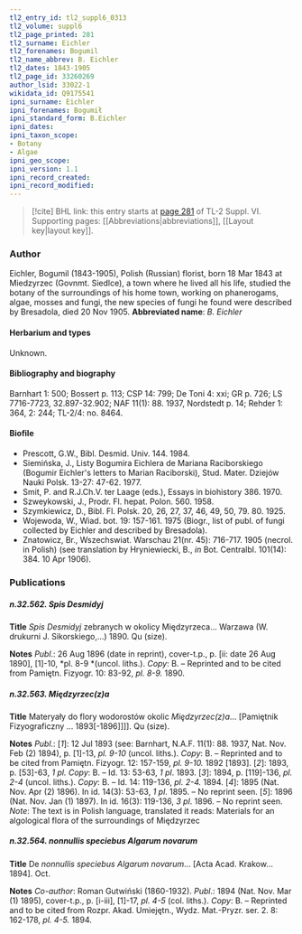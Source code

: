 ```yaml
---
tl2_entry_id: tl2_suppl6_0313
tl2_volume: suppl6
tl2_page_printed: 281
tl2_surname: Eichler
tl2_forenames: Bogumil
tl2_name_abbrev: B. Eichler
tl2_dates: 1843-1905
tl2_page_id: 33260269
author_lsid: 33022-1
wikidata_id: Q9175541
ipni_surname: Eichler
ipni_forenames: Bogumił
ipni_standard_form: B.Eichler
ipni_dates: 
ipni_taxon_scope: 
- Botany
- Algae
ipni_geo_scope: 
ipni_version: 1.1
ipni_record_created: 
ipni_record_modified:
---
```



> [!cite] BHL link: this entry starts at [page 281](https://www.biodiversitylibrary.org/page/33260269) of TL-2 Suppl. VI.
> Supporting pages: [[Abbreviations|abbreviations]], [[Layout key|layout key]].

### Author

Eichler, Bogumil (1843-1905), Polish (Russian) florist, born 18 Mar 1843 at Miedzyrzec (Govnmt. Siedlce), a town where he lived all his life, studied the botany of the surroundings of his home town, working on phanerogams, algae, mosses and fungi, the new species of fungi he found were described by Bresadola, died 20 Nov 1905. 
**Abbreviated name**: *B. Eichler*

#### Herbarium and types

Unknown.

#### Bibliography and biography

Barnhart 1: 500; Bossert p. 113; CSP 14: 799; De Toni 4: xxi; GR p. 726; LS 7716-7723, 32.897-32.902; NAF 11(1): 88. 1937, Nordstedt p. 14; Rehder 1: 364, 2: 244; TL-2/4: no. 8464.

#### Biofile

- Prescott, G.W., Bibl. Desmid. Univ. 144. 1984.
- Siemińska, J., Listy Bogumira Eichlera de Mariana Raciborskiego (Bogumir Eichler's letters to Marian Raciborski), Stud. Mater. Dziejów Nauki Polsk. 13-27: 47-62. 1977.
- Smit, P. and R.J.Ch.V. ter Laage (eds.), Essays in biohistory 386. 1970.
- Szweykowski, J., Prodr. Fl. hepat. Polon. 560. 1958.
- Szymkiewicz, D., Bibl. Fl. Polsk. 20, 26, 27, 37, 46, 49, 50, 79. 80. 1925.
- Wojewoda, W., Wiad. bot. 19: 157-161. 1975 (Biogr., list of publ. of fungi collected by Eichler and described by Bresadola).
- Znatowicz, Br., Wszechswiat. Warschau 21(nr. 45): 716-717. 1905 (necrol. in Polish) (see translation by Hryniewiecki, B., *in* Bot. Centralbl. 101(14): 384. 10 Apr 1906).

### Publications

##### n.32.562. Spis Desmidyj

**Title**
*Spis Desmidyj* zebranych w okolicy Międzyrzeca... Warzawa (W. drukurni J. Sikorskiego,...) 1890. Qu (size).

**Notes**
*Publ*.: 26 Aug 1896 (date in reprint), cover-t.p., p. \[ii: date 26 Aug 1890\], \[1\]-10, *pl. 8-9 *(uncol. liths.). *Copy*: B. – Reprinted and to be cited from Pamiętn. Fizyogr. 10: 83-92, *pl. 8-9.* 1890.

##### n.32.563. Międzyrzec(z)a

**Title**
Materyały do flory wodorostów okolic *Międzyrzec(z)a*... \[Pamiętnik Fizyograficzny ... 1893\[-1896\]\]\]\]. Qu (size).

**Notes**
*Publ*.: \[*1*\]: 12 Jul 1893 (see: Barnhart, N.A.F. 11(1): 88. 1937, Nat. Nov. Feb (2) 1894), p. \[1\]-13, *pl. 9-10* (uncol. liths.). *Copy*: B. – Reprinted and to be cited from Pamiętn. Fizyogr. 12: 157-159, *pl. 9-10.* 1892 \[1893\].
\[*2*\]: 1893, p. \[53\]-63, *1 pl. Copy*: B. – Id. 13: 53-63, *1 pl*. 1893.
\[*3*\]: 1894, p. \[119\]-136, *pl. 2-4* (uncol. liths.). *Copy*: B. – Id. 14: 119-136, *pl. 2-4.* 1894.
\[*4*\]: 1895 (Nat. Nov. Apr (2) 1896). In id. 14(3): 53-63, *1 pl*. 1895. – No reprint seen.
\[*5*\]: 1896 (Nat. Nov. Jan (1) 1897). In id. 16(3): 119-136, *3 pl*. 1896. – No reprint seen.
*Note*: The text is in Polish language, translated it reads: Materials for an algological flora of the surroundings of Międzyrzec

##### n.32.564. nonnullis speciebus Algarum novarum

**Title**
De *nonnullis speciebus Algarum novarum*... \[Acta Acad. Krakow... 1894\]. Oct.

**Notes**
*Co-author*: Roman Gutwiński (1860-1932).
*Publ*.: 1894 (Nat. Nov. Mar (1) 1895), cover-t.p., p. \[i-iii\], \[1\]-17, *pl. 4-5* (col. liths.). *Copy*: B. – Reprinted and to be cited from Rozpr. Akad. Umiejętn., Wydz. Mat.-Pryzr. ser. 2. 8: 162-178, *pl. 4-5.* 1894.

